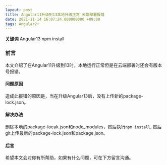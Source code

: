 ```yaml
---
layout: post
title: Angular11升级到13本地升级正常 云端部署报错
date: 2021-11-14 16:07:24.000000000 +09:00
tags: Angular2+
---
```


**关键词** Angular13 npm install

### 前言
本文介绍了在Angular11升级到13时，本地运行正常但是在云端部署时还会有版本号报错。

#### 问题原因
造成此报错的原因是，当在升级Angular13后，没有上传新的package-lock.json。

#### 解决办法
删除本地的package-locak.json和node_modules，然后执行`npm install`, 然后git上传最新的package-lock.json和package.json。

#### 后言
希望本文会对你有所帮助，如果有什么问题，可在下方留言沟通。